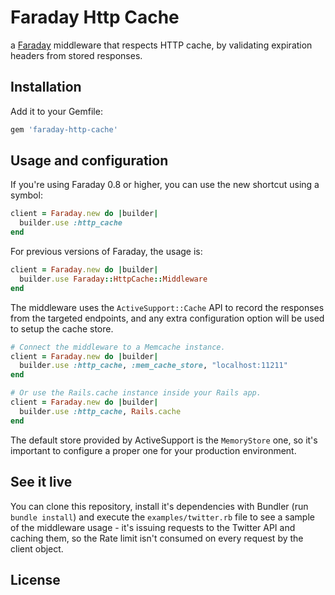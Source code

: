 # Faraday Http Cache
a [Faraday](https://github.com/technoweenie/faraday) middleware that respects HTTP cache, by validating expiration headers from stored responses.

## Installation

Add it to your Gemfile:

```ruby
gem 'faraday-http-cache'
```

## Usage and configuration

If you're using Faraday 0.8 or higher, you can use the new shortcut using a symbol:

```ruby
client = Faraday.new do |builder|
  builder.use :http_cache
end
```

For previous versions of Faraday, the usage is:

```ruby
client = Faraday.new do |builder|
  builder.use Faraday::HttpCache::Middleware
end
```

The middleware uses the `ActiveSupport::Cache` API to record the responses from the targeted endpoints, and any extra configuration option will be used to setup the cache store.

```ruby
# Connect the middleware to a Memcache instance.
client = Faraday.new do |builder|
  builder.use :http_cache, :mem_cache_store, "localhost:11211"
end

# Or use the Rails.cache instance inside your Rails app.
client = Faraday.new do |builder|
  builder.use :http_cache, Rails.cache
end
```

The default store provided by ActiveSupport is the `MemoryStore` one, so it's important to configure a proper one for your production environment.

## See it live

You can clone this repository, install it's dependencies with Bundler (run `bundle install`) and execute the `examples/twitter.rb` file to see a sample of the middleware usage - it's issuing requests to the Twitter API and caching them, so the Rate limit isn't consumed on every request by the client object.

## License